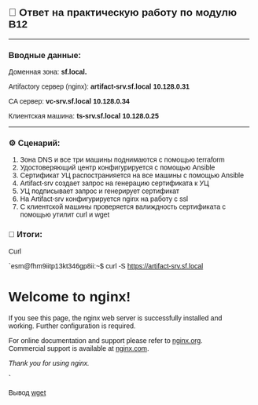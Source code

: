 ## 📌 Ответ на практическую работу по модулю B12

---

### Вводные данные:

Доменная зона: **sf.local.**

Artifactory сервер (nginx): **artifact-srv.sf.local 10.128.0.31**  

CA сервер: **vc-srv.sf.local 10.128.0.34**  

Клиентская машина: **ts-srv.sf.local 10.128.0.25**

---

### ⚙️ Сценарий:

1. Зона DNS и все три машины поднимаются с помощью terraform
2. Удостоверяющий центр конфигурируется с помощью Ansible
3. Сертификат УЦ распостранияется на все машины с помощью Ansible
4. Artifact-srv создает запрос на генерацию сертификата к УЦ
5. УЦ подписывает запрос и генерирует сертификат
6. На Artifact-srv конфигурируется nginx на работу с ssl 
7. С клиентской машины проверяется валиждность сертификата с помощью утилит curl и wget

### 🧾 Итоги:

Curl

`esm@fhm9iitp13kt346gp8ii:~$ curl -S https://artifact-srv.sf.local
<!DOCTYPE html>
<html>
<head>
<title>Welcome to nginx!</title>
<style>
    body {
        width: 35em;
        margin: 0 auto;
        font-family: Tahoma, Verdana, Arial, sans-serif;
    }
</style>
</head>
<body>
<h1>Welcome to nginx!</h1>
<p>If you see this page, the nginx web server is successfully installed and
working. Further configuration is required.</p>

<p>For online documentation and support please refer to
<a href="http://nginx.org/">nginx.org</a>.<br/>
Commercial support is available at
<a href="http://nginx.com/">nginx.com</a>.</p>

<p><em>Thank you for using nginx.</em></p>
</body>
</html>`  

Вывод [wget](https://drive.google.com/file/d/1Z2g7U1hoQ45JIJ4J6Jo3Dtj71N_lAAL3/view?usp=sharing)
